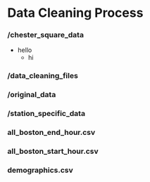 # Data Cleaning Process

### /chester_square_data
* hello
    * hi

### /data_cleaning_files

### /original_data

### /station_specific_data

### all_boston_end_hour.csv

### all_boston_start_hour.csv

### demographics.csv
